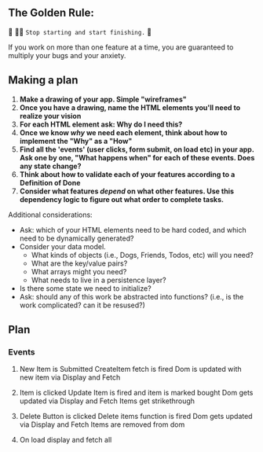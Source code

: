 ## The Golden Rule:

🦸 🦸‍♂️ `Stop starting and start finishing.` 🏁

If you work on more than one feature at a time, you are guaranteed to multiply your bugs and your anxiety.

## Making a plan

1. **Make a drawing of your app. Simple "wireframes"**
1. **Once you have a drawing, name the HTML elements you'll need to realize your vision**
1. **For each HTML element ask: Why do I need this?**
1. **Once we know _why_ we need each element, think about how to implement the "Why" as a "How"**
1. **Find all the 'events' (user clicks, form submit, on load etc) in your app. Ask one by one, "What happens when" for each of these events. Does any state change?**
1. **Think about how to validate each of your features according to a Definition of Done**
1. **Consider what features _depend_ on what other features. Use this dependency logic to figure out what order to complete tasks.**

Additional considerations:

-   Ask: which of your HTML elements need to be hard coded, and which need to be dynamically generated?
-   Consider your data model.
    -   What kinds of objects (i.e., Dogs, Friends, Todos, etc) will you need?
    -   What are the key/value pairs?
    -   What arrays might you need?
    -   What needs to live in a persistence layer?
-   Is there some state we need to initialize?
-   Ask: should any of this work be abstracted into functions? (i.e., is the work complicated? can it be resused?)

## Plan

### Events

1. New Item is Submitted
    CreateItem fetch is fired
    Dom is updated with new item via Display and Fetch

2. Item is clicked
    Update Item is fired and item is marked bought
    Dom gets updated via Display and Fetch
    Items get strikethrough

3. Delete Button is clicked
   Delete items function is fired
   Dom gets updated via Display and Fetch
   Items are removed from dom

4. On load display and fetch all